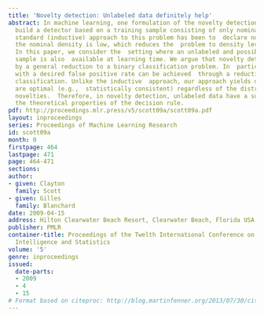 ```yaml
---
title: 'Novelty detection: Unlabeled data definitely help'
abstract: In machine learning, one formulation of the novelty detection problem is  to
  build a detector based on a training sample consisting of only nominal  data. The
  standard (inductive) approach to this problem has been to  declare novelties where
  the nominal density is low, which reduces the  problem to density level set estimation.
  In this paper, we consider the  setting where an unlabeled and possibly contaminated
  sample is also  available at learning time. We argue that novelty detection is naturally  solved
  by a general reduction to a binary classification problem. In  particular, a detector
  with a desired false positive rate can be achieved  through a reduction to Neyman-Pearson
  classification. Unlike the inductive  approach, our approach yields detectors that
  are optimal (e.g.,  statistically consistent) regardless of the distribution on
  novelties.  Therefore, in novelty detection, unlabeled data have a substantial impact  on
  the theoretical properties of the decision rule.
pdf: http://proceedings.mlr.press/v5/scott09a/scott09a.pdf
layout: inproceedings
series: Proceedings of Machine Learning Research
id: scott09a
month: 0
firstpage: 464
lastpage: 471
page: 464-471
sections: 
author:
- given: Clayton
  family: Scott
- given: Gilles
  family: Blanchard
date: 2009-04-15
address: Hilton Clearwater Beach Resort, Clearwater Beach, Florida USA
publisher: PMLR
container-title: Proceedings of the Twelth International Conference on Artificial
  Intelligence and Statistics
volume: '5'
genre: inproceedings
issued:
  date-parts:
  - 2009
  - 4
  - 15
# Format based on citeproc: http://blog.martinfenner.org/2013/07/30/citeproc-yaml-for-bibliographies/
---
```

